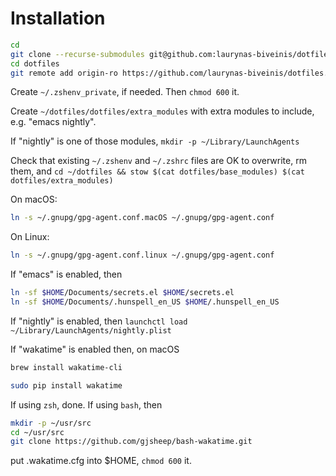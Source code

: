 # Installation

```zsh
cd
git clone --recurse-submodules git@github.com:laurynas-biveinis/dotfiles.git
cd dotfiles
git remote add origin-ro https://github.com/laurynas-biveinis/dotfiles.git
```

Create `~/.zshenv_private`, if needed. Then `chmod 600` it.

Create `~/dotfiles/dotfiles/extra_modules` with extra modules to include, e.g.
"emacs nightly".

If "nightly" is one of those modules, `mkdir -p ~/Library/LaunchAgents`

Check that existing `~/.zshenv` and `~/.zshrc` files are OK to overwrite, rm
them, and
`cd ~/dotfiles && stow $(cat dotfiles/base_modules) $(cat dotfiles/extra_modules)`

On macOS:

``` zsh
ln -s ~/.gnupg/gpg-agent.conf.macOS ~/.gnupg/gpg-agent.conf
```

On Linux:

``` zsh
ln -s ~/.gnupg/gpg-agent.conf.linux ~/.gnupg/gpg-agent.conf
```

If "emacs" is enabled, then

```zsh
ln -sf $HOME/Documents/secrets.el $HOME/secrets.el
ln -sf $HOME/Documents/.hunspell_en_US $HOME/.hunspell_en_US
```

If "nightly" is enabled, then `launchctl load ~/Library/LaunchAgents/nightly.plist`

If "wakatime" is enabled then, on macOS
```zsh
brew install wakatime-cli
```

```bash
sudo pip install wakatime
```

If using `zsh`, done. If using `bash`, then

```bash
mkdir -p ~/usr/src
cd ~/usr/src
git clone https://github.com/gjsheep/bash-wakatime.git
```

put .wakatime.cfg into $HOME, `chmod 600` it.
